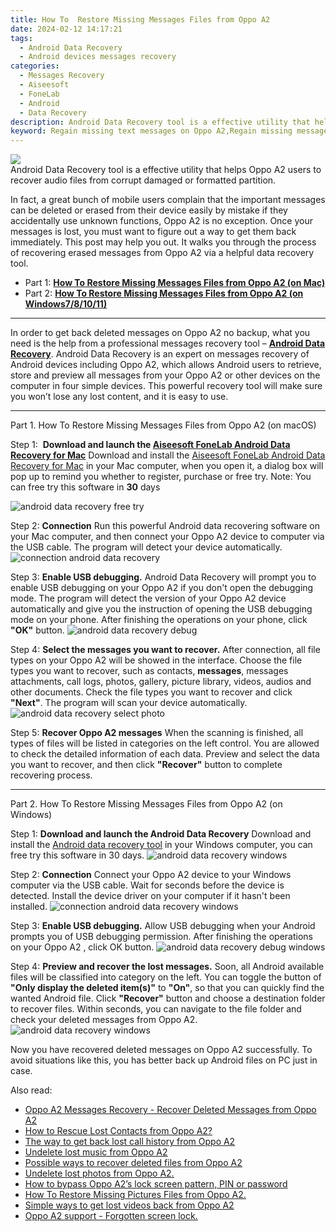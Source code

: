 ```yaml
---
title: How To  Restore Missing Messages Files from Oppo A2
date: 2024-02-12 14:17:21
tags: 
  - Android Data Recovery
  - Android devices messages recovery
categories: 
  - Messages Recovery
  - Aiseesoft
  - FoneLab
  - Android
  - Data Recovery
description: Android Data Recovery tool is a effective utility that helps Oppo A2 users to recover audio files from corrupt damaged or formatted partition.
keyword: Regain missing text messages on Oppo A2,Regain missing messages on Oppo A2,broken Oppo A2 text messages recovery solution,save lost messages on Oppo A2,recover lost text messages from Oppo A2,restore deleted messages files on Oppo A2,Oppo A2 retrieve deleted messages,messages disappear Oppo A2,my messages deleted from Oppo A2 how to undo messages,Oppo A2 deleted messages,how can i get messages back on Oppo A2,Oppo A2 reset but recover messages
---
```


<img src="https://img0mobiles.techidaily.com/images/best-assets/devices/oppo/oppo-a2/5.jpg" class="atpl-imgstyle"  />

<div class="atpl-content atpl-for-fonelab-android recover-messages">

<div class="atpl-post-description-part-1">
Android Data Recovery tool is a effective utility that helps Oppo A2 users to recover audio files from corrupt damaged or formatted partition.
</div>




<div class="atpl-post-description-part-2">
<div class="tpl-content-sub-paragraph-normal">
  <p>
      In fact, a great bunch of mobile users complain that the important messages can be deleted or erased from their device easily by mistake if they accidentally use unknown functions, Oppo A2 is no exception. Once your messages is lost, you must want to figure out a way to get them back immediately. This post may help you out. It walks you through the process of recovering erased messages from Oppo A2 via a helpful data recovery tool.
  </p>
</div>
</div>

<ul>
  <li>Part 1: <strong><a href="#p1">How To  Restore Missing Messages Files from Oppo A2 (on Mac)</a></strong></li>
  <li>Part 2: <strong><a href="#p2">How To  Restore Missing Messages Files from Oppo A2 (on Windows7/8/10/11)</a></strong></li>
</ul>

<hr>
<div class="atpl-post-description-part-3">
<div class="tpl-content-sub-paragraph-normal">
  <p>
      In order to get back deleted messages on Oppo A2 no backup, what you need is the help from a professional messages recovery tool – <a href="https://tools.techidaily.com/aiseesoft-android-data-recovery/" target="_blank" rel="noopener"><strong>Android Data Recovery</strong></a>. Android Data Recovery is an expert on messages recovery of Android devices including Oppo A2, which allows Android users to retrieve, store and preview all messages from your Oppo A2 or other devices on the computer in four simple devices. This powerful recovery tool will make sure you won’t lose any lost content, and it is easy to use.
  </p>
</div>
</div>


<!-- Part 1 -->
<a id="p1" name="p1" ></a><hr>

<div>
  <span class="atpl-step-part-style">Part 1. How To  Restore Missing Messages Files from Oppo A2 (on macOS)</span>
</div>  

<span class="atpl-stepstyle-a"><span>Step 1: </span></span> <strong>Download and launch the <a href="https://tools.techidaily.com/aiseesoft-android-data-recovery-for-mac/" target="_blank" rel="noopener">Aiseesoft FoneLab Android Data Recovery for Mac</a></strong>
Download and install the <a href="https://tools.techidaily.com/aiseesoft-android-data-recovery-for-mac/" target="_blank" rel="noopener">Aiseesoft FoneLab Android Data Recovery for Mac</a> in your Mac computer, when you open it, a dialog box will pop up to remind you whether to register, purchase or free try.
Note: You can free try this software in <strong>30</strong> days

<img src="https://tools.techidaily.com/images/apps/aiseesoft/android-data-recovery/mac-free-try.png" class="atpl-imgstyle" alt="android data recovery free try" />

<span class="atpl-stepstyle-a"><span>Step 2: </span></span> <strong>Connection</strong>
Run this powerful Android data recovering software on your Mac computer, and then connect your Oppo A2 device to computer via the USB cable. The program will detect your device automatically.
<img src="https://tools.techidaily.com/images/apps/aiseesoft/android-data-recovery/mac-connection-interface.jpg" class="atpl-imgstyle" alt="connection android data recovery" />

<span class="atpl-stepstyle-a"><span>Step 3: </span></span> <strong>Enable USB debugging.</strong>
Android Data Recovery will prompt you to enable USB debugging on your Oppo A2  if you don't open the debugging mode. The program will detect the version of your Oppo A2 device automatically and give you the instruction of opening the USB debugging mode on your phone. After finishing the operations on your phone, click <strong>"OK"</strong> button.
<img src="https://tools.techidaily.com/images/apps/aiseesoft/android-data-recovery/mac-android-usb-debug.jpg"  class="atpl-imgstyle" alt="android data recovery debug" />

<span class="atpl-stepstyle-a"><span>Step 4: </span></span> <strong>Select the messages you want to recover.</strong>
After connection, all file types on your Oppo A2 will be showed in the interface. Choose the file types you want to recover, such as contacts, <strong>messages</strong>, messages attachments, call logs, photos, gallery, picture library, videos, audios and other documents. Check the file types you want to recover and click  <b>"Next"</b>. The program will scan your device automatically.
<img src="https://tools.techidaily.com/images/apps/aiseesoft/android-data-recovery/mac-choose-type-messages.jpg" class="atpl-imgstyle" alt="android data recovery select photo" />

<span class="atpl-stepstyle-a"><span>Step 5: </span></span> <strong>Recover Oppo A2 messages</strong>
When the scanning is finished, all types of files will be listed in categories on the left control. You are allowed to check the detailed information of each data. Preview and select the data you want to recover, and then click <b>"Recover"</b> button to complete recovering process.

<a id="p2" name="p2"></a><hr>

<div class="atpl-step-part-style">Part 2. How To  Restore Missing Messages Files from Oppo A2 (on Windows)</div>

<span class="atpl-stepstyle-a"><span>Step 1: </span></span> <strong>Download and launch the Android Data Recovery</strong>
Download and install the <a href="https://tools.techidaily.com/aiseesoft-android-data-recovery-for-win/" target="_blank" rel="noopener">Android data recovery tool</a> in your Windows computer, you can free try this software in 30 days.
<img src="https://tools.techidaily.com/images/apps/aiseesoft/android-data-recovery/win-start-interface.png"  class="atpl-imgstyle" alt="android data recovery windows" />

<span class="atpl-stepstyle-a"><span>Step 2: </span></span> <strong>Connection</strong>
Connect your Oppo A2 device to your Windows computer via the USB cable. Wait for seconds before the device is detected. Install the device driver on your computer if it hasn't been installed.
<img src="https://tools.techidaily.com/images/apps/aiseesoft/android-data-recovery/win-connection-interface.png" class="atpl-imgstyle" alt="connection android data recovery windows" />

<span class="atpl-stepstyle-a"><span>Step 3: </span></span> <strong>Enable USB debugging.</strong>
Allow USB debugging when your Android prompts you of USB debugging permission. After finishing the operations on your Oppo A2 , click OK button.
<img src="https://tools.techidaily.com/images/apps/aiseesoft/android-data-recovery/win-android-usb-debug.png" class="atpl-imgstyle" alt="android data recovery debug windows" />

<span class="atpl-stepstyle-a"><span>Step 4: </span></span> <strong>Preview and recover the lost messages.</strong>
Soon, all Android available files will be classified into category on the left. You can toggle the button of <b>"Only display the deleted item(s)"</b> to <b>"On"</b>, so that you can quickly find the wanted Android file. Click <b>"Recover"</b> button and choose a destination folder to recover files. Within seconds, you can navigate to the file folder and check your deleted messages from Oppo A2.
<img src="https://tools.techidaily.com/images/apps/aiseesoft/android-data-recovery/win-recover-messages.jpg" class="atpl-imgstyle" alt="android data recovery windows" />

<div class="atpl-post-description-part-4">
<div class="tpl-content-sub-paragraph-normal">
    <p>
        Now you have recovered deleted messages on Oppo A2 successfully. To avoid situations like this, you has better back up Android files on PC just in case.
    </p>
</div>
</div>

<ins class="adsbygoogle"
     style="display:block"
     data-ad-client="ca-pub-7571918770474297"
     data-ad-slot="8358498916"
     data-ad-format="auto"
     data-full-width-responsive="true"></ins>

<span class="atpl-alsoreadstyle">Also read:</span>
<div><ul>
<li><a href="/oppo-a2-messages-recovery-recover-deleted-messages-from-oppo-a2-by-fonelab-android-recover-messages/" target="_blank" rel="noopener"><u>Oppo A2 Messages Recovery - Recover Deleted Messages from Oppo A2</u></a></li>
<li><a href="/how-to-rescue-lost-contacts-from-oppo-a2-by-fonelab-android-recover-contacts/" target="_blank" rel="noopener"><u>How to Rescue Lost Contacts from Oppo A2?</u></a></li>
<li><a href="/the-way-to-get-back-lost-call-history-from-oppo-a2-by-fonelab-android-recover-call-logs/" target="_blank" rel="noopener"><u>The way to get back lost call history from Oppo A2</u></a></li>
<li><a href="/undelete-lost-music-from-oppo-a2-by-fonelab-android-recover-music/" target="_blank" rel="noopener"><u>Undelete lost music from Oppo A2</u></a></li>
<li><a href="/possible-ways-to-recover-deleted-files-from-oppo-a2-by-fonelab-android-recover-data/" target="_blank" rel="noopener"><u>Possible ways to recover deleted files from Oppo A2</u></a></li>
<li><a href="/undelete-lost-photos-from-oppo-a2-by-fonelab-android-recover-photos/" target="_blank" rel="noopener"><u>Undelete lost photos from Oppo A2.</u></a></li>
<li><a href="/how-to-bypass-oppo-a2-s-lock-screen-pattern-pin-or-password-by-drfone-android-unlock-android-unlock/" target="_blank" rel="noopener"><u>How to bypass Oppo A2’s lock screen pattern, PIN or password</u></a></li>
<li><a href="/how-to-restore-missing-pictures-files-from-oppo-a2-by-fonelab-android-recover-pictures/" target="_blank" rel="noopener"><u>How To  Restore Missing Pictures Files from Oppo A2.</u></a></li>
<li><a href="/simple-ways-to-get-lost-videos-back-from-oppo-a2-by-fonelab-android-recover-video/" target="_blank" rel="noopener"><u>Simple ways to get lost videos back from Oppo A2</u></a></li>
<li><a href="/oppo-a2-support-forgotten-screen-lock-by-drfone-android-unlock-android-unlock/" target="_blank" rel="noopener"><u>Oppo A2 support - Forgotten screen lock.</u></a></li>
</ul></div>

</div>
